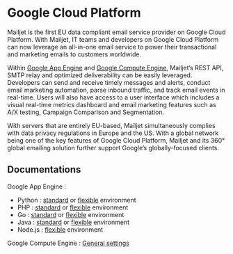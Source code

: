 # Google Cloud Platform

Mailjet is the first EU data compliant email service provider on Google Cloud Platform. With Mailjet, IT teams and developers on Google Cloud Platform can now leverage an all-in-one email service to power their transactional and marketing emails to customers worldwide.

Within <a href="https://cloud.google.com/appengine/docs/python/mail/mailjet" target="_blank">Google App Engine</a> and <a href="https://cloud.google.com/compute/docs/tutorials/sending-mail/using-mailjet" target="_blank">Google Compute Engine</a>, Mailjet’s REST API, SMTP relay and optimized deliverability can be easily leveraged. Developers can send and receive timely messages and alerts, conduct email marketing automation, parse inbound traffic, and track email events in real-time. Users will also have access to a user interface which includes a visual real-time metrics dashboard and email marketing features such as A/X testing, Campaign Comparison and Segmentation.

With servers that are entirely EU-based, Mailjet simultaneously complies with data privacy regulations in Europe and the US. With a global network being one of the key features of Google Cloud Platform, Mailjet and its 360° global emailing solution further support Google’s globally-focused clients.

## Documentations

Google App Engine :

 - Python : <a href="https://cloud.google.com/appengine/docs/python/mail/mailjet" target="_blank">standard</a> or <a href="https://cloud.google.com/appengine/docs/flexible/python/sending-emails-with-mailjet" target="_blank">flexible</a> environment
 - PHP : <a href="https://cloud.google.com/appengine/docs/php/mail/mailjet" target="_blank">standard</a> or <a href="https://cloud.google.com/appengine/docs/flexible/php/sending-emails-with-mailjet" target="_blank">flexible</a> environment
 - Go : <a href="https://cloud.google.com/appengine/docs/go/mail/mailjet" target="_blank">standard</a> or <a href="https://cloud.google.com/appengine/docs/flexible/go/sending-emails-with-mailjet" target="_blank">flexible</a> environment
 - Java : <a href="https://cloud.google.com/appengine/docs/java/mail/mailjet" target="_blank">standard</a> or <a href="https://cloud.google.com/appengine/docs/flexible/java/sending-emails-with-mailjet" target="_blank">flexible</a> environment
 - Node.js : <a href="https://cloud.google.com/appengine/docs/flexible/nodejs/sending-emails-with-mailjet" target="_blank">flexible</a> environment

Google Compute Engine : <a href="https://cloud.google.com/compute/docs/tutorials/sending-mail/using-mailjet" target="_blank">General settings</a>
